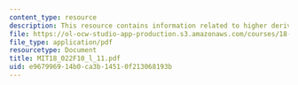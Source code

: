 ```yaml
---
content_type: resource
description: This resource contains information related to higher derivatives.
file: https://ol-ocw-studio-app-production.s3.amazonaws.com/courses/18-022-calculus-of-several-variables-fall-2010/e967996914b0ca3b14510f213068193b_MIT18_022F10_l_11.pdf
file_type: application/pdf
resourcetype: Document
title: MIT18_022F10_l_11.pdf
uid: e9679969-14b0-ca3b-1451-0f213068193b
---
```

